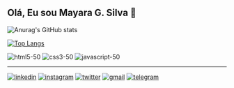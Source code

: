 ## Olá, Eu sou Mayara G. Silva 👋

![Anurag's GitHub stats](https://github-readme-stats.vercel.app/api?username=MayaraSilva&show_icons=true&theme=radical)

[![Top Langs](https://github-readme-stats.vercel.app/api/top-langs/?username=MayaraSilva&layout=compact&show_icons=true&theme=radical)](https://github.com/anuraghazra/github-readme-stats)

![html5-50](https://user-images.githubusercontent.com/87142746/127499385-e18076fd-08d0-42f8-844a-ae5f8bb5aa37.png)
![css3-50](https://user-images.githubusercontent.com/87142746/127499396-d1df3c36-cfba-4af0-b881-c57c68f5858b.png)
![javascript-50](https://user-images.githubusercontent.com/87142746/127499406-e33f1034-82e1-4ec7-8671-3f47158b991d.png)

---
[![linkedin](https://img.shields.io/badge/LinkedIn-0077B5?style=for-the-badge&logo=linkedin&logoColor=white)](https://www.linkedin.com/in/mayara-g-silva-048707217)
[![instagram](https://img.shields.io/badge/Instagram-E4405F?style=for-the-badge&logo=instagram&logoColor=white)](https://www.instagram.com/devmayara)
[![twitter](https://img.shields.io/badge/Twitter-1DA1F2?style=for-the-badge&logo=twitter&logoColor=white)](https://twitter.com/devmayara)
[![gmail](https://img.shields.io/badge/Gmail-D14836?style=for-the-badge&logo=gmail&logoColor=white)](https://mailto:devmayara11@gmail.com)
[![telegram](https://img.shields.io/badge/Telegram-2CA5E0?style=for-the-badge&logo=telegram&logoColor=white)](https://www.t.me/devmayara)
